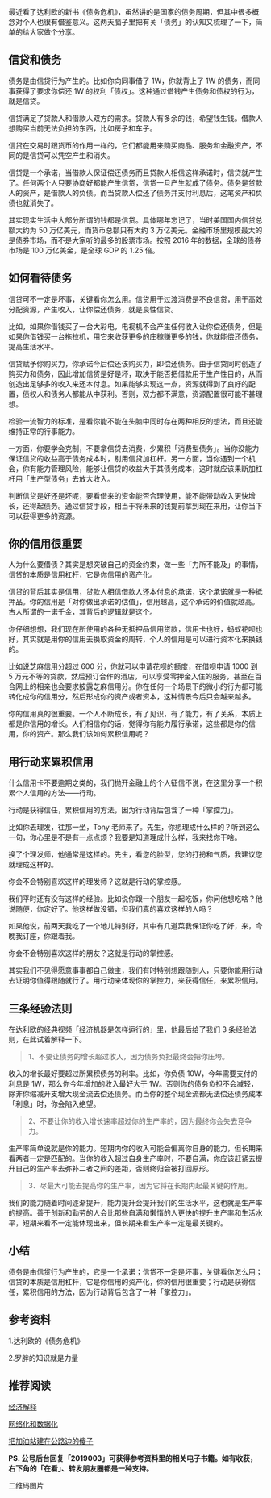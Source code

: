 最近看了达利欧的新书《债务危机》，虽然讲的是国家的债务周期，但其中很多概念对个人也很有借鉴意义。这两天脑子里把有关「债务」的认知又梳理了一下，简单的给大家做个分享。

## 信贷和债务

债务是由信贷行为产生的。比如你向同事借了 1W，你就背上了 1W 的债务，而同事获得了要求你偿还 1W 的权利「债权」。这种通过借钱产生债务和债权的行为，就是信贷。

信贷满足了贷款人和借款人双方的需求。贷款人有多余的钱，希望钱生钱。借款人想购买当前无法负担的东西，比如房子和车子。

信贷在交易时跟货币的作用一样的，它们都能用来购买商品、服务和金融资产，不同的是信贷可以凭空产生和消失。

信贷是一个承诺，当借款人保证偿还债务而且贷款人相信这样承诺时，信贷就产生了。任何两个人只要协商好都能产生信贷，信贷一旦产生就成了债务。债务是贷款人的资产，是借款人的负债。而当贷款人偿还了债务并支付利息后，这笔资产和负债也就消失了。

其实现实生活中大部分所谓的钱都是信贷。具体哪年忘记了，当时美国国内信贷总额大约为 50 万亿美元，而货币总额只有大约 3 万亿美元。金融市场里规模最大的是债券市场，而不是大家听的最多的股票市场。按照 2016 年的数据，全球的债券市场是 100 万亿美金，是全球 GDP 的 1.25 倍。

## 如何看待债务

信贷可不一定是坏事，关键看你怎么用。信贷用于过渡消费是不良信贷，用于高效分配资源，产生收入，让你偿还债务，就是良性信贷。

比如，如果你借钱买了一台大彩电，电视机不会产生任何收入让你偿还债务，但是如果你借钱买一台拖拉机，用它来收获更多的庄稼赚更多的钱，你就能偿还债务，提高生活水平。

信贷赋予你购买力，你承诺今后偿还该购买力，即偿还债务。由于信贷同时创造了购买力和债务，因此增加信贷是好是坏，取决于能否把借款用于生产性目的，从而创造出足够多的收入来还本付息。如果能够实现这一点，资源就得到了良好的配置，债权人和债务人都能从中获利。否则，双方都不满意，资源配置很可能不甚理想。

检验一流智力的标准，是看你能不能在头脑中同时存在两种相反的想法，而且还能维持正常的行事能力。

一方面，你要学会克制，不要拿信贷去消费，少累积「消费型债务」。当你没能力保证信贷的收益高于债务成本时，别用信贷加杠杆。另一方面，当你遇到一个机会，你有能力管理风险，能够让信贷的收益大于其债务成本，这时就应该果断加杠杆用「生产型债务」去放大收入。

判断信贷是好还是坏呢，要看借来的资金能否合理使用，能不能带动收入更快增长，还得起债务。通过信贷手段，相当于将未来的钱提前拿到现在来用，让你当下可以获得更多的资源。

## 你的信用很重要

人为什么要借债？其实是想突破自己的资金约束，做一些「力所不能及」的事情，信贷的本质是信用杠杆，它是你信用的资产化。

信贷的背后其实是信用，贷款人相信借款人还本付息的承诺，这个承诺就是一种抵押品。你的信用是「对你做出承诺的估值」，信用越高，这个承诺的价值就越高。古人所谓的一诺千金，其背后的逻辑就是这个。

你仔细想想，我们现在所使用的各种无抵押品信用贷款，信用卡也好，蚂蚁花呗也好，其实就是用你的信用去换取资金的周转，个人的信用是可以进行资本化来换钱的。

比如说芝麻信用分超过 600 分，你就可以申请花呗的额度，在借呗申请 1000 到 5 万元不等的贷款，然后预订合作的酒店，可以享受零押金入住的服务，甚至在百合网上的相亲也会要求披露芝麻信用分。你在任何一个场景下的微小的行为都可能转化成你的信用分，然后形成你的资产或者资本，这种情景今后只会越来越多。

你的信用真的很重要。一个人不断成长，有了见识，有了能力，有了关系，本质上都是你信用的增长。人们相信你的话，觉得你有能力履行承诺，这些都是你的信用，你的资产。那么我们该如何累积信用呢？

## 用行动来累积信用

什么信用卡不要逾期之类的，我们抛开金融上的个人征信不说，在这里分享一个积累个人信用的方法——行动。

行动是获得信任，累积信用的方法，因为行动背后包含了一种「掌控力」。

比如你去理发，往那一坐，Tony 老师来了。先生，你想理成什么样的？听到这么一句，你心里是不是有一点点烦？我要是知道理成什么样，我来找你干啥。

换了个理发师，他通常是这样的。先生，看您的脸型，您的打扮和气质，我建议您就理成这样的。

你会不会特别喜欢这样的理发师？这就是行动的掌控感。

我们平时还有没有这样的经验。比如说你跟一个朋友一起吃饭，你问他想吃啥？他说随便，你定好了。他这样做没错，但我们真的喜欢这样的人吗？

如果他说，前两天我吃了一个地儿特别好，其中有几道菜我保证你吃了好，来，今晚我订座，你跟着我。

你会不会特别喜欢这样的朋友？这就是行动的掌控感。

其实我们不见得愿意事事都自己做主，我们有时特别想跟随别人，只要你能用行动去证明你值得跟随就行了。用行动来体现你的掌控力，来获得信任，来累积信用。

## 三条经验法则

在达利欧的经典视频「经济机器是怎样运行的」里，他最后给了我们 3 条经验法则，在此试着解释一下。

> 1、不要让债务的增长超过收入，因为债务负担最终会把你压垮。

收入的增长最好要超过所累积债务的利率。比如，你负债 10W，今年需要支付的利息是 1W，那么你今年增加的收入最好大于 1W。否则你的债务负担不会减轻，除非你缩减开支增大现金流去偿还债务。而当你的整个现金流都无法偿还债务成本「利息」时，你会陷入绝望。

> 2、不要让你的收入增长速率超过你的生产率的，因为最终你会失去竞争力。

生产率简单说就是你的能力。短期内你的收入可能会偏离你自身的能力，但长期来看两者一定是匹配的。当你的收入超过自身生产率时，不要自满，你应该赶紧去提升自己的生产率去弥补二者之间的差距，否则终归会被打回原形。

> 3、尽最大可能去提高你的生产率，因为它将在长期内起最关键的作用。

我们的能力随着时间逐渐提升，能力提升会提升我们的生活水平，这也就是生产率的提高。善于创新和勤劳的人会比那些自满和懒惰的人更快的提升生产率和生活水平，短期来看不一定能体现出来，但长期来看生产率一定是最关键的。

## 小结

债务是由信贷行为产生的，它是一个承诺；信贷不一定是坏事，关键看你怎么用；信贷的本质是信用杠杆，它是你信用的资产化，你的信用很重要；行动是获得信任，累积信用的方法，因为行动背后包含了一种「掌控力」。

## 参考资料

1.达利欧的《债务危机》

2.罗胖的知识就是力量

## 推荐阅读

[经济解释](https://mp.weixin.qq.com/s/8Ety7Z7wpkwWHhMwA1cKtg)

[网络化和数据化](https://mp.weixin.qq.com/s/9IPWrgNSzqcLehapm0UMYg)

[把加油站建在公路边的傻子](https://mp.weixin.qq.com/s/fCF7NiInSLs_YH10IVCIDQ)

**PS. 公号后台回复「2019003」可获得参考资料里的相关电子书籍。如有收获，右下角的「在看」、转发朋友圈都是一种支持。**

二维码图片
